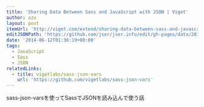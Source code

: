 ```yaml
---
title: 'Sharing Data Between Sass and JavaScript with JSON | Viget'
author: azu
layout: post
itemUrl: 'http://viget.com/extend/sharing-data-between-sass-and-javascript-with-json'
editJSONPath: 'https://github.com/jser/jser.info/edit/gh-pages/data/2014/06/index.json'
date: '2014-06-12T01:36:19+00:00'
tags:
  - JavaScript
  - Sass
  - JSON
relatedLinks:
  - title: vigetlabs/sass-json-vars
    url: 'https://github.com/vigetlabs/sass-json-vars'
---
```

sass-json-varsを使ってSassでJSONを読み込んで使う話

